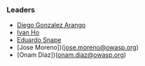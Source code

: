 ### Leaders

* [Diego Gonzalez Arango](mailto:diego.gonzalez.arango@owasp.org)
* [Ivan Ho](mailto:ivan.ho@owasp.org)
* [Eduardo Snape](mailto:eduardo.snape@owasp.org)
* [Jose Moreno])(jose.moreno@owasp.org)
* [Onam Diaz])(onam.diaz@owasp.org)
